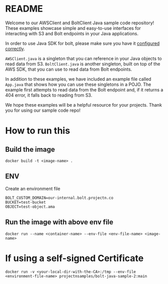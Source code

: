 # README

Welcome to our AWSClient and BoltClient Java sample code repository! These examples showcase simple and easy-to-use interfaces for interacting with S3 and Bolt endpoints in your Java applications.

In order to use Java SDK for bolt, please make sure you have it [configured correctly](https://github.com/project-n-oss/projectn-bolt-java#usage).

`AWSClient.java` is a singleton that you can reference in your Java objects to read data from S3. `BoltClient.java` is another singleton, built on top of the AWS SDK, that you can use to read data from Bolt endpoints.

In addition to these examples, we have included an example file called `App.java` that shows how you can use these singletons in a POJO. The example first attempts to read data from the Bolt endpoint and, if it returns a 404 error, it falls back to reading from S3.

We hope these examples will be a helpful resource for your projects. Thank you for using our sample code repo!


# How to run this
## Build the image
`docker build -t <image-name> .`

## ENV
Create an environment file

```
BOLT_CUSTOM_DOMAIN=our-internal.bolt.projectn.co
BUCKET=test-bucket
OBJECT=test-object.ama
```

## Run the image with above env file
`docker run --name <container-name> --env-file <env-file-name> <image-name>`

# If using a self-signed Certificate

```
docker run -v <your-local-dir-with-the-CA>:/tmp --env-file <environment-file-name> projectnsamples/bolt-java-sample-2:main
```
